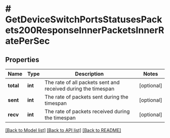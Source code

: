 # # GetDeviceSwitchPortsStatusesPackets200ResponseInnerPacketsInnerRatePerSec

## Properties

Name | Type | Description | Notes
------------ | ------------- | ------------- | -------------
**total** | **int** | The rate of all packets sent and received during the timespan | [optional]
**sent** | **int** | The rate of packets sent during the timespan | [optional]
**recv** | **int** | The rate of packets received during the timespan | [optional]

[[Back to Model list]](../../README.md#models) [[Back to API list]](../../README.md#endpoints) [[Back to README]](../../README.md)
